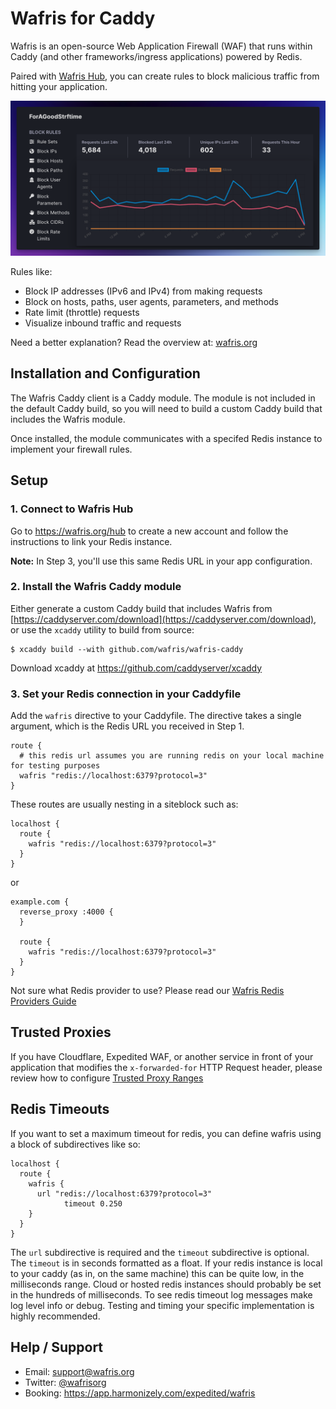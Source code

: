 # Wafris for Caddy

Wafris is an open-source Web Application Firewall (WAF) that runs within Caddy (and other frameworks/ingress applications) powered by Redis. 

Paired with [Wafris Hub](https://wafris.org/hub), you can create rules to block malicious traffic from hitting your application.

![Rules and Graph](https://raw.githubusercontent.com/Wafris/wafris-rb/main/docs/rules-and-graph.png)

Rules like:

- Block IP addresses (IPv6 and IPv4) from making requests
- Block on hosts, paths, user agents, parameters, and methods
- Rate limit (throttle) requests 
- Visualize inbound traffic and requests

Need a better explanation? Read the overview at: [wafris.org](https://wafris.org)


## Installation and Configuration

The Wafris Caddy client is a Caddy module. The module is not included in the default Caddy build, so you will need to build a custom Caddy build that includes the Wafris module.

Once installed, the module communicates with a specifed Redis instance to implement your firewall rules.

## Setup

### 1. Connect to Wafris Hub

Go to https://wafris.org/hub to create a new account and
follow the instructions to link your Redis instance.

**Note:** In Step 3, you'll use this same Redis URL in your app configuration.

### 2. Install the Wafris Caddy module

Either generate a custom Caddy build that includes Wafris from [https://caddyserver.com/download](https://caddyserver.com/download), or use the `xcaddy` utility to build from source:

```
$ xcaddy build --with github.com/wafris/wafris-caddy
```

Download xcaddy at https://github.com/caddyserver/xcaddy

### 3. Set your Redis connection in your Caddyfile

Add the `wafris` directive to your Caddyfile. The directive takes a single argument, which is the Redis URL you received in Step 1.

```nginx
route {
  # this redis url assumes you are running redis on your local machine for testing purposes
  wafris "redis://localhost:6379?protocol=3"
}
```

These routes are usually nesting in a siteblock such as:

```nginx
localhost {
  route {
    wafris "redis://localhost:6379?protocol=3"
  }
}
```
or
```nginx
example.com {
  reverse_proxy :4000 {
  }

  route {
    wafris "redis://localhost:6379?protocol=3"
  }
}
```

Not sure what Redis provider to use? Please read our [Wafris Redis Providers Guide](https://wafris.org/guides/redis-provisioning)


## Trusted Proxies

If you have Cloudflare, Expedited WAF, or another service in front of your application that modifies the `x-forwarded-for` HTTP Request header, please review how to configure [Trusted Proxy Ranges](docs/trusted-proxies.md)

## Redis Timeouts

If you want to set a maximum timeout for redis, you can define wafris using a block of subdirectives like so:

```nginx
localhost {
  route {
    wafris {
      url "redis://localhost:6379?protocol=3"
			timeout 0.250
    }
  }
}
```

The `url` subdirective is required and the `timeout` subdirective is optional.
The `timeout` is in seconds formatted as a float.  If your redis instance is local to your caddy (as in, on the same machine) this can be quite low, in the milliseconds range.  Cloud or hosted redis instances should probably be set in the hundreds of milliseconds.  To see redis timeout log messages make log level info or debug.  Testing and timing your specific implementation is highly recommended.


## Help / Support

- Email: [support@wafris.org](mailto:support@wafris.org)
- Twitter: [@wafrisorg](https://twitter.com/wafrisorg)
- Booking: https://app.harmonizely.com/expedited/wafris




<img src='https://uptimer.expeditedsecurity.com/wafris-caddy' width='0' height='0'>
